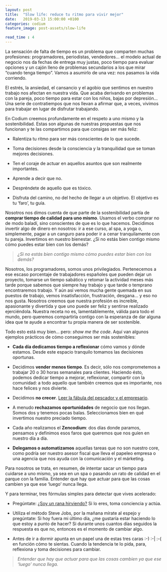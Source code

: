 ```yaml
---
layout: post
title:  "Slow life: reduce tu ritmo para vivir mejor"
date:   2019-03-13 15:00:00 +0100
categories: codium
feature_image: post-assets/slow-life

read_time : 4
---
```


La sensación de falta de tiempo es un problema que comparten muchas profesiones: programadores, periodistas, vendedores…  el modelo actual de negocio nos da fechas de entrega muy justas, poco tiempo para evaluar opciones y un cajón lleno de problemas secundarios a los que mirar “cuando tenga tiempo”. Vamos a asumirlo de una vez: nos pasamos la vida corriendo. 

El estrés, la ansiedad, el cansancio y el agobio que sentimos en nuestro trabajo nos afectan en nuestra vida.  Que acaba derivando en problemas con la pareja, poco tiempo para estar con los niños, bajas por depresión… Una serie de contratiempos que nos llevan a afirmar que, a veces, vivimos para trabajar en lugar de disfrutar trabajando.

En Codium creemos profundamente en el respeto a uno mismo y la sostenibilidad. Estas son algunas de nuestras propuestas que nos funcionan y te las compartimos para que consigas ser más feliz:

- Ralentiza tu ritmo para ser más conscientes de lo que sucede.

- Toma decisiones desde la consciencia y la tranquilidad que se toman mejores decisiones.

- Ten el coraje de actuar en aquellos asuntos que son realmente importantes.

- Aprende a decir que no.

- Despréndete de aquello que es tóxico.

- Disfruta del camino, no del hecho de llegar a un objetivo. El objetivo es tu ‘faro’, tu guía.

Nosotros nos dimos cuenta de que parte de la sostenibilidad partía de **comprar tiempo de calidad para uno mismo**. Usamos el verbo comprar no de modo baladí, sino conscientes de que es lo que hacemos. Decidimos invertir algo de dinero en nosotros: ir a ese curso, al spa, a yoga o, simplemente, pagar a un canguro para poder ir a cenar tranquilamente con tu pareja. Invertimos en nuestro bienestar. ¿Si no estás bien contigo mismo cómo puedes estar bien con los demás?

> _¿Si no estás bien contigo mismo cómo puedes estar bien con los demás?_

Nosotros, los programadores, somos unos privilegiados. Pertenecemos a ese escaso porcentaje de trabajadores españoles que pueden dejar un proyecto, tomarse un tiempo sabático y retomar la actividad meses más tarde porque sabemos que siempre hay trabajo y que tarde o temprano encontraremos trabajo. Y aún así vemos mucha gente quemada en sus puestos de trabajo, vemos insatisfacción, frustración, desgana… y eso no nos gusta. Nosotros creemos que nuestra profesión es increíble, apasionante y divertida y que uno puede ser feliz y sentirse realizado ejerciéndola. Nuestra receta no es, lamentablemente, válida para todo el mundo, pero queremos compartirla contigo con  la esperanza de dar alguna idea que te ayude a encontrar tu propia manera de ser sostenible. 

Todo esto está muy bien… pero: _show me the code_. Aquí van algunos ejemplos prácticos de cómo conseguimos ser más sostenibles:

- **Cada día dedicamos tiempo a reflexionar** cómo vamos y dónde estamos. Desde este espacio tranquilo tomamos las decisiones oportunas.

- Decidimos **vender menos tiempo**. Es decir, sólo nos comprometemos a  trabajar 20 o 30 horas semanales para clientes. Haciendo ésto, podemos dedicar tiempo a mejorar, reflexionar, compartir con la comunidad: a todo aquello que también creemos que es importante, nos hace felices y nos divierte.

- Decidimos **no crecer**. [Leer la fábula del pescador y el empresario](https://vivoemprendiendo.com/2013/08/20/fabula-empresarial-el-pescador-y-el-empresario/).

- A menudo **rechazamos oportunidades** de negocio que nos llegan. Somos dos y tenemos pocas balas. Seleccionamos bien en qué invertimos nuestro preciado tiempo.

- Cada año realizamos el **Zencodium**: dos días donde paramos, pensamos y definimos esos faros que queremos que nos guíen en nuestro día a día.

- **Delegamos o automatizamos** aquellas tareas que no son nuestro core, como podría ser nuestro asesor fiscal que lleva el papeleo empresa o una agencia que nos ayuda con la comunicación y el márketing.

Para nosotros se trata, en resumen, de intentar sacar un tiempo para cuidarse a uno mismo, ya sea en un spa o pasando un rato de calidad en el parque con la familia. Entender que hay que actuar para que las cosas cambien ya que ese ‘luego’ nunca llega.


Y para terminar, tres fórmulas simples para detectar que vives acelerado:
- Pregúntate: [¿Soy un rana hirviendo?](https://www.guiainfantil.com/ocio/fabulas/la-rana-y-el-agua-hirviendo-fabula-para-incentivar-el-pensamiento-critico-en-los-ninos/) Si lo eres, toma conciencia y actúa.

- Utiliza el método Steve Jobs, por la mañana mírate al espejo y pregúntate: Si hoy fuera mi último día, ¿me gustaría estar haciendo lo que estoy a punto de hacer? Si durante unos cuantos días seguidos la respuesta es que no, entonces es el momento de cambiar algo.

- Antes de ir a dormir apunta en un papel una de estas tres caras :-) :-\| :-( en función cómo te sientas. Cuando la tendencia te lo pida, para, reflexiona y toma decisiones para cambiar.


> _Entender que hay que actuar para que las cosas cambien ya que ese ‘luego’ nunca llega._
